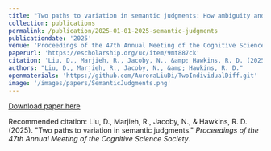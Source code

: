 ```yaml
---
title: "Two paths to variation in semantic judgments: How ambiguity and conceptual diversity drive individual differences in meaning"
collection: publications
permalink: /publication/2025-01-01-2025-semantic-judgments
publicationdate: '2025' 
venue: 'Proceedings of the 47th Annual Meeting of the Cognitive Science Society'
paperurl: 'https://escholarship.org/uc/item/9mt887ck'
citation: 'Liu, D., Marjieh, R., Jacoby, N., &amp; Hawkins, R. D. (2025). &quot;Two paths to variation in semantic judgments.&quot; <i>Proceedings of the 47th Annual Meeting of the Cognitive Science Society</i>.'
authors: "Liu, D., Marjieh, R., Jacoby, N., &amp; Hawkins, R. D."
openmaterials: 'https://github.com/AuroraLiuDi/TwoIndividualDiff.git'
image: '/images/papers/SemanticJudgments.png'
---
```


<a href='https://scholar.google.com/citations?view_op=view_citation&hl=en&user=7EPsnxEAAAAJ&sortby=pubdate&citation_for_view=7EPsnxEAAAAJ:LjlpjdlvIbIC'>Download paper here</a>

Recommended citation: Liu, D., Marjieh, R., Jacoby, N., & Hawkins, R. D. (2025). "Two paths to variation in semantic judgments." <i>Proceedings of the 47th Annual Meeting of the Cognitive Science Society</i>.